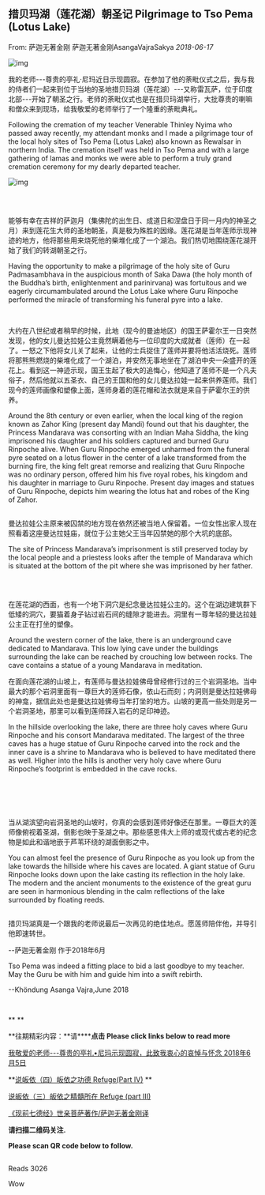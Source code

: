 ## 措贝玛湖（莲花湖）朝圣记 Pilgrimage to Tso Pema (Lotus Lake)

From: 萨迦无著金刚 萨迦无著金刚AsangaVajraSakya *2018-06-17*

![img](https://mmbiz.qpic.cn/mmbiz_png/jZ6aUbzt6ISUqicleCicFwlYhIOXpaQP8t1p93icRZ2I8Bt3ceGr0fvwBRaAVGuljTWLrZqugooCEymB5na7cbqjg/640?wx_fmt=png&wxfrom=5&wx_lazy=1&wx_co=1)



我的老师---尊贵的亭礼·尼玛近日示现圆寂。在参加了他的荼毗仪式之后，我与我的侍者们一起来到位于当地的圣地措贝玛湖（莲花湖）---又称雷瓦萨，位于印度北部---开始了朝圣之行。老师的荼毗仪式也是在措贝玛湖举行，大批尊贵的喇嘛和僧众来到现场，给我敬爱的老师举行了一个隆重的荼毗典礼。

Following the cremation of my teacher Venerable Thinley Nyima who passed away recently, my attendant monks and I made a pilgrimage tour of the local holy sites of Tso Pema (Lotus Lake) also known as Rewalsar in northern India. The cremation itself was held in Tso Pema and with a large gathering of lamas and monks we were able to perform a truly grand cremation ceremony for my dearly departed teacher. 



![img](https://mmbiz.qpic.cn/mmbiz_jpg/jZ6aUbzt6IQ1Ys6DxAMk7foElHYMoPJXqgSwsCPs6C2fbFW7I62TPxkZqdthmcGfOic8G4k8mnMazvJoGZCa30A/640?wx_fmt=jpeg&wxfrom=5&wx_lazy=1&wx_co=1)



![img](data:image/gif;base64,iVBORw0KGgoAAAANSUhEUgAAAAEAAAABCAYAAAAfFcSJAAAADUlEQVQImWNgYGBgAAAABQABh6FO1AAAAABJRU5ErkJggg==)



![img](data:image/gif;base64,iVBORw0KGgoAAAANSUhEUgAAAAEAAAABCAYAAAAfFcSJAAAADUlEQVQImWNgYGBgAAAABQABh6FO1AAAAABJRU5ErkJggg==)



![img](data:image/gif;base64,iVBORw0KGgoAAAANSUhEUgAAAAEAAAABCAYAAAAfFcSJAAAADUlEQVQImWNgYGBgAAAABQABh6FO1AAAAABJRU5ErkJggg==)









能够有幸在吉祥的萨迦月（集佛陀的出生日、成道日和涅盘日于同一月内的神圣之月）来到莲花生大师的圣地朝圣，真是极为殊胜的因缘。莲花湖是当年莲师示现神迹的地方，他将那些用来烧死他的柴堆化成了一个湖泊。我们热切地围绕莲花湖开始了我们的转湖朝圣之行。



Having the opportunity to make a pilgrimage of the holy site of Guru Padmasambhava in the auspicious month of Saka Dawa (the holy month of the Buddha’s birth, enlightenment and parinirvana) was fortuitous and we eagerly circumambulated around the Lotus Lake where Guru Rinpoche performed the miracle of transforming his funeral pyre into a lake.



![img](data:image/gif;base64,iVBORw0KGgoAAAANSUhEUgAAAAEAAAABCAYAAAAfFcSJAAAADUlEQVQImWNgYGBgAAAABQABh6FO1AAAAABJRU5ErkJggg==)



![img](data:image/gif;base64,iVBORw0KGgoAAAANSUhEUgAAAAEAAAABCAYAAAAfFcSJAAAADUlEQVQImWNgYGBgAAAABQABh6FO1AAAAABJRU5ErkJggg==)





大约在八世纪或者稍早的时候，此地（现今的曼迪地区）的国王萨霍尔王一日突然发现，他的女儿曼达拉娃公主竟然瞒着他与一位印度的大成就者（莲师）在一起了。一怒之下他将女儿关了起来，让他的士兵捉住了莲师并要将他活活烧死。莲师将那熊熊燃烧的柴堆化成了一个湖泊，并安然无事地坐在了湖泊中央一朵盛开的莲花上。看到这一神迹示现，国王生起了极大的追悔心，他知道了莲师不是一个凡夫俗子，然后他就以五圣衣、自己的王国和他的女儿曼达拉娃一起来供养莲师。我们现今的莲师画像和塑像上面，莲师身着的莲花帽和法衣就是来自于萨霍尔王的供养。

Around the 8th century or even earlier, when the local king of the region known as Zahor King (present day Mandi) found out that his daughter, the Princess Mandarava was consorting with an Indian Maha Siddha, the king imprisoned his daughter and his soldiers captured and burned Guru Rinpoche alive.  When Guru Rinpoche emerged unharmed from the funeral pyre seated on a lotus flower in the center of a lake transformed from the burning fire, the king felt great remorse and realizing that Guru Rinpoche was no ordinary person, offered him his five royal robes, his kingdom and his daughter in marriage to Guru Rinpoche. Present day images and statues of Guru Rinpoche, depicts him wearing the lotus hat and robes of the King of Zahor.

![img](data:image/gif;base64,iVBORw0KGgoAAAANSUhEUgAAAAEAAAABCAYAAAAfFcSJAAAADUlEQVQImWNgYGBgAAAABQABh6FO1AAAAABJRU5ErkJggg==)







曼达拉娃公主原来被囚禁的地方现在依然还被当地人保留着。一位女性出家人现在照看着这座曼达拉娃庙，就位于公主她父王当年囚禁她的那个大坑的底部。

The site of Princess Mandarava’s imprisonment is still preserved today by the local people and a priestess looks after the temple of Mandarava which is situated at the bottom of the pit where she was imprisoned by her father.

![img](data:image/gif;base64,iVBORw0KGgoAAAANSUhEUgAAAAEAAAABCAYAAAAfFcSJAAAADUlEQVQImWNgYGBgAAAABQABh6FO1AAAAABJRU5ErkJggg==)

![img](data:image/gif;base64,iVBORw0KGgoAAAANSUhEUgAAAAEAAAABCAYAAAAfFcSJAAAADUlEQVQImWNgYGBgAAAABQABh6FO1AAAAABJRU5ErkJggg==)



![img](data:image/gif;base64,iVBORw0KGgoAAAANSUhEUgAAAAEAAAABCAYAAAAfFcSJAAAADUlEQVQImWNgYGBgAAAABQABh6FO1AAAAABJRU5ErkJggg==)



在莲花湖的西面，也有一个地下洞穴是纪念曼达拉娃公主的。这个在湖边建筑群下低矮的洞穴，要猫着身子钻过岩石间的缝隙才能进去。洞里有一尊年轻的曼达拉娃公主正在打坐的塑像。

Around the western corner of the lake, there is an underground cave dedicated to Mandarava. This low lying cave under the buildings surrounding the lake can be reached by crouching low between rocks.  The cave contains a statue of a young Mandarava in meditation.







在面向莲花湖的山坡上，有莲师与曼达拉娃佛母曾经修行过的三个岩洞圣地。当中最大的那个岩洞里面有一尊巨大的莲师石像，依山石而刻；内洞则是曼达拉娃佛母的神龛，据信此处也是曼达拉娃佛母当年打坐的地方。山坡的更高一些处则是另一个岩洞圣地，那里可以看到莲师踩入岩石的足印神迹。

In the hillside overlooking the lake, there are three holy caves where Guru Rinpoche and his consort Mandarava meditated.  The largest of the three caves has a huge statue of Guru Rinpoche carved into the rock and the inner cave is a shrine to Mandarava who is believed to have meditated there as well.  Higher into the hills is another very holy cave where Guru Rinpoche’s footprint is embedded in the cave rocks. 

![img](data:image/gif;base64,iVBORw0KGgoAAAANSUhEUgAAAAEAAAABCAYAAAAfFcSJAAAADUlEQVQImWNgYGBgAAAABQABh6FO1AAAAABJRU5ErkJggg==)

![img](data:image/gif;base64,iVBORw0KGgoAAAANSUhEUgAAAAEAAAABCAYAAAAfFcSJAAAADUlEQVQImWNgYGBgAAAABQABh6FO1AAAAABJRU5ErkJggg==)



![img](data:image/gif;base64,iVBORw0KGgoAAAANSUhEUgAAAAEAAAABCAYAAAAfFcSJAAAADUlEQVQImWNgYGBgAAAABQABh6FO1AAAAABJRU5ErkJggg==)

![img](data:image/gif;base64,iVBORw0KGgoAAAANSUhEUgAAAAEAAAABCAYAAAAfFcSJAAAADUlEQVQImWNgYGBgAAAABQABh6FO1AAAAABJRU5ErkJggg==)

 

![img](data:image/gif;base64,iVBORw0KGgoAAAANSUhEUgAAAAEAAAABCAYAAAAfFcSJAAAADUlEQVQImWNgYGBgAAAABQABh6FO1AAAAABJRU5ErkJggg==)



当从湖滨望向岩洞圣地的山坡时，你真的会感到莲师好像还在那里。一尊巨大的莲师像俯视着圣湖，倒影也映于圣湖之中。那些感恩伟大上师的或现代或古老的纪念物是如此和谐地嵌于芦苇环绕的湖面倒影之中。

You can almost feel the presence of Guru Rinpoche as you look up from the lake towards the hillside where his caves are located.  A giant statue of Guru Rinpoche looks down upon the lake casting its reflection in the holy lake.  The modern and the ancient monuments to the existence of the great guru are seen in harmonious blending in the calm reflections of the lake surrounded by floating reeds. 

![img](data:image/gif;base64,iVBORw0KGgoAAAANSUhEUgAAAAEAAAABCAYAAAAfFcSJAAAADUlEQVQImWNgYGBgAAAABQABh6FO1AAAAABJRU5ErkJggg==)







措贝玛湖真是一个跟我的老师说最后一次再见的绝佳地点。愿莲师陪伴他，并导引他即速转世。 

--萨迦无著金刚 作于2018年6月

Tso Pema was indeed a fitting place to bid a last goodbye to my teacher.  May the Guru be with him and guide him into a swift rebirth. 

--Khöndung Asanga Vajra,June 2018

![img](data:image/gif;base64,iVBORw0KGgoAAAANSUhEUgAAAAEAAAABCAYAAAAfFcSJAAAADUlEQVQImWNgYGBgAAAABQABh6FO1AAAAABJRU5ErkJggg==)



![img](data:image/gif;base64,iVBORw0KGgoAAAANSUhEUgAAAAEAAAABCAYAAAAfFcSJAAAADUlEQVQImWNgYGBgAAAABQABh6FO1AAAAABJRU5ErkJggg==)



**
**

**往期精彩内容：\**请\******点击 Please click links below to read more**

[我敬爱的老师---尊贵的亭礼•尼玛示现圆寂，此致我衷心的哀悼与怀念  2018年6月5日](http://mp.weixin.qq.com/s?__biz=MzU5NTQwNDk5Mw==&mid=2247483798&idx=1&sn=afbcf1bc5729ac183c83eb9bd2991876&chksm=fe733038c904b92e25a9e8ce08cbe2da913972bc8371a641f2d0b9b45b8bceeceefb81c4c2d0&scene=21#wechat_redirect)

**[说皈依（四）皈依之功德 Refuge(Part IV)](http://mp.weixin.qq.com/s?__biz=MzU5NTQwNDk5Mw==&mid=2247483803&idx=1&sn=6353acccf965668903aa7468242caede&chksm=fe733035c904b923b7ccbde9ac70d52fc50fdf4250e834d538c7fa198dc4cc341f3a3810a5da&scene=21#wechat_redirect)
**

[说皈依（三）皈依之精髓所在 Refuge (part III)](http://mp.weixin.qq.com/s?__biz=MzU5NTQwNDk5Mw==&mid=2247483786&idx=1&sn=b0999414698e2abc15945ffb516ece97&chksm=fe733024c904b932af69a3aff3f6cb808ca2e9e467162ddb7f2d9ce924676f7f0c520bbb4649&scene=21#wechat_redirect)

[《现前七德经》世亲菩萨著作/萨迦无著金刚译](http://mp.weixin.qq.com/s?__biz=MzU5NTQwNDk5Mw==&mid=2247483778&idx=1&sn=50f1ea91126e1e84437de865b3e42fd8&chksm=fe73302cc904b93a0b82916f11df3ea39045f6881f6318f52df2fc9ebedb435f9e5ad6cb267b&scene=21#wechat_redirect)



**请扫描二维码关注.**

**Please scan QR code below to follow.**



![img](data:image/gif;base64,iVBORw0KGgoAAAANSUhEUgAAAAEAAAABCAYAAAAfFcSJAAAADUlEQVQImWNgYGBgAAAABQABh6FO1AAAAABJRU5ErkJggg==)



Reads 3026

Wow